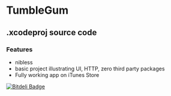 
# TumbleGum

## .xcodeproj source code

### Features

 * nibless
 * basic project illustrating UI, HTTP, zero third party packages
 * Fully working app on iTunes Store

[![Bitdeli Badge](https://d2weczhvl823v0.cloudfront.net/edwardhotchkiss/tumblegum/trend.png)](https://bitdeli.com/free "Bitdeli Badge")

